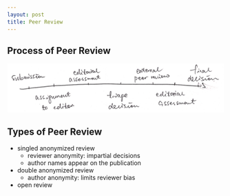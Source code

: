 ```yaml
---
layout: post
title: Peer Review
---
```



## Process of Peer Review
![](peer_review.png)

## Types of Peer Review
- singled anonymized review
    * reviewer anonymity: impartial decisions
    * author names appear on the publication
- double anonymized review
    * author anonymity: limits reviewer bias
- open review

